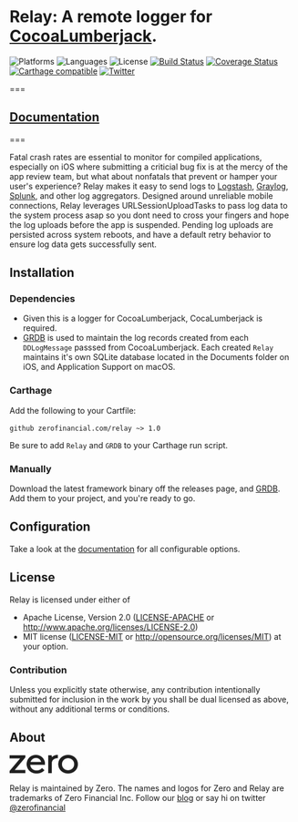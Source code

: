 # Relay: A remote logger for [CocoaLumberjack](https://github.com/CocoaLumberjack/CocoaLumberjack).
![Platforms](https://img.shields.io/badge/platforms-ios%20%7C%20osx%20%7C%20watchos-lightgrey.svg)
![Languages](https://img.shields.io/badge/languages-swift%203-orange.svg)
![License](https://img.shields.io/badge/license-MIT%2FApache-blue.svg)
[![Build Status](https://travis-ci.org/Zerofinancial/relay.svg?branch=master)](https://travis-ci.org/Zerofinancial/relay)
[![Coverage Status](https://coveralls.io/repos/github/Zerofinancial/relay/badge.svg)](https://coveralls.io/github/Zerofinancial/relay)
[![Carthage compatible](https://img.shields.io/badge/Carthage-compatible-4BC51D.svg?style=flat)](https://github.com/Carthage/Carthage)
[![Twitter](https://img.shields.io/badge/twitter-@zerofinancial-blue.svg?style=flat)](http://twitter.com/zerofinancial)

===

## [Documentation](https://zerofinancial.github.io/relay/)

===

Fatal crash rates are essential to monitor for compiled applications, especially on iOS where submitting a criticial bug fix
is at the mercy of the app review team, but what about nonfatals that prevent or hamper your user's experience? Relay makes it easy to send logs to [Logstash](https://www.elastic.co/products/logstash), [Graylog](https://www.graylog.org), [Splunk](https://splunk.com), and other log aggregators. Designed around unreliable mobile connections, Relay leverages URLSessionUploadTasks to pass log data to the system process asap so you dont need to cross your fingers and hope the log uploads before the app is suspended. Pending log uploads are persisted across system reboots, and have a default retry behavior to ensure log data gets successfully sent.

## Installation

### Dependencies

- Given this is a logger for CocoaLumberjack, CocaLumberjack is required.
- [GRDB](https://github.com/groue/GRDB.swift) is used to maintain the log records created from each `DDLogMessage` passsed from CocoaLumberjack.
  Each created `Relay` maintains it's own SQLite database located in the Documents folder on iOS, and Application Support on macOS.

### Carthage
Add the following to your Cartfile:

```
github zerofinancial.com/relay ~> 1.0
```

Be sure to add `Relay` and `GRDB` to your Carthage run script.

### Manually
Download the latest framework binary off the releases page, and [GRDB](https://github.com/groue/GRDB.swift). Add them to your project, and you're ready to go.

## Configuration
Take a look at the [documentation](https://zerofinancial.github.io/relay/) for all configurable options.

## License
Relay is licensed under either of
 * Apache License, Version 2.0 ([LICENSE-APACHE](LICENSE-APACHE) or
   http://www.apache.org/licenses/LICENSE-2.0)
 * MIT license ([LICENSE-MIT](LICENSE-MIT) or
   http://opensource.org/licenses/MIT) at your option.

### Contribution
Unless you explicitly state otherwise, any contribution intentionally submitted for inclusion in the work by you shall be dual licensed as above, without any additional terms or conditions.

## About

<img src="images/zeroLogo.jpg" width="119.5" height="33.5" />

Relay is maintained by Zero. The names and logos for Zero and Relay are trademarks of Zero Financial Inc.
Follow our [blog](https://zerofinancial.com/blog) or say hi on twitter [@zerofinancial](https://twitter.com/zerofinancial)
